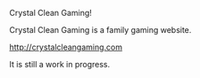 Crystal Clean Gaming!

Crystal Clean Gaming is a family gaming website. 

http://crystalcleangaming.com

It is still a work in progress.
